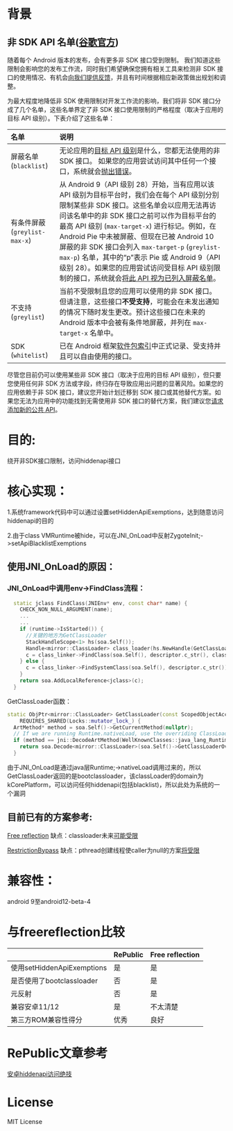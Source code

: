 # 背景

## 非 SDK API 名单([谷歌官方](https://developer.android.com/guide/app-compatibility/restrictions-non-sdk-interfaces))

随着每个 Android 版本的发布，会有更多非 SDK 接口受到限制。 我们知道这些限制会影响您的发布工作流，同时我们希望确保您拥有相关工具来检测非 SDK 接口的使用情况、有机会[向我们提供反馈](https://developer.android.com/guide/app-compatibility/restrictions-non-sdk-interfaces#feature-request)，并且有时间根据相应新政策做出规划和调整。

为最大程度地降低非 SDK 使用限制对开发工作流的影响，我们将非 SDK 接口分成了几个名单，这些名单界定了非 SDK 接口使用限制的严格程度（取决于应用的目标 API 级别）。下表介绍了这些名单：

| 名单                          | 说明                                                         |
| :---------------------------- | :----------------------------------------------------------- |
| 屏蔽名单 (`blacklist`)        | 无论应用的[目标 API 级别](https://developer.android.com/distribute/best-practices/develop/target-sdk)是什么，您都无法使用的非 SDK 接口。 如果您的应用尝试访问其中任何一个接口，系统就会[抛出错误](https://developer.android.com/guide/app-compatibility/restrictions-non-sdk-interfaces#results-of-keeping-non-sdk)。 |
| 有条件屏蔽 (`greylist-max-x`) | 从 Android 9（API 级别 28）开始，当有应用以该 API 级别为目标平台时，我们会在每个 API 级别分别限制某些非 SDK 接口。这些名单会以应用无法再访问该名单中的非 SDK 接口之前可以作为目标平台的最高 API 级别 (`max-target-x`) 进行标记。例如，在 Android Pie 中未被屏蔽、但现在已被 Android 10 屏蔽的非 SDK 接口会列入 `max-target-p` (`greylist-max-p`) 名单，其中的“p”表示 Pie 或 Android 9（API 级别 28）。如果您的应用尝试访问受目标 API 级别限制的接口，系统就会[将此 API 视为已列入屏蔽名单](https://developer.android.com/guide/app-compatibility/restrictions-non-sdk-interfaces#results-of-keeping-non-sdk)。 |
| 不支持 (`greylist`)           | 当前不受限制且您的应用可以使用的非 SDK 接口。 但请注意，这些接口**不受支持**，可能会在未发出通知的情况下随时发生更改。预计这些接口在未来的 Android 版本中会被有条件地屏蔽，并列在 `max-target-x` 名单中。 |
| SDK (`whitelist`)             | 已在 Android 框架[软件包索引](https://developer.android.com/reference/packages)中正式记录、受支持并且可以自由使用的接口。 |

尽管您目前仍可以使用某些非 SDK 接口（取决于应用的目标 API 级别），但只要您使用任何非 SDK 方法或字段，终归存在导致应用出问题的显著风险。如果您的应用依赖于非 SDK 接口，建议您开始计划迁移到 SDK 接口或其他替代方案。如果您无法为应用中的功能找到无需使用非 SDK 接口的替代方案，我们建议您[请求添加新的公共 API](https://developer.android.com/guide/app-compatibility/restrictions-non-sdk-interfaces#feature-request)。

# 目的:

绕开非SDK接口限制，访问hiddenapi接口

# 核心实现：

1.系统framework代码中可以通过设置setHiddenApiExemptions，达到随意访问hiddenapi的目的

2.由于class VMRuntime被hide，可以在JNI_OnLoad中反射ZygoteInit;->setApiBlacklistExemptions

## 使用JNI_OnLoad的原因：

### JNI_OnLoad中调用env->FindClass流程：

```c++
  static jclass FindClass(JNIEnv* env, const char* name) {
    CHECK_NON_NULL_ARGUMENT(name);
    ...
    ...
    if (runtime->IsStarted()) {
      //关键的地方为GetClassLoader
      StackHandleScope<1> hs(soa.Self());
      Handle<mirror::ClassLoader> class_loader(hs.NewHandle(GetClassLoader(soa)));
      c = class_linker->FindClass(soa.Self(), descriptor.c_str(), class_loader);
    } else {
      c = class_linker->FindSystemClass(soa.Self(), descriptor.c_str());
    }
    return soa.AddLocalReference<jclass>(c);
  }
```



GetClassLoader函数：

```c++
static ObjPtr<mirror::ClassLoader> GetClassLoader(const ScopedObjectAccess& soa)
    REQUIRES_SHARED(Locks::mutator_lock_) {
  ArtMethod* method = soa.Self()->GetCurrentMethod(nullptr);
  // If we are running Runtime.nativeLoad, use the overriding ClassLoader it set.
  if (method == jni::DecodeArtMethod(WellKnownClasses::java_lang_Runtime_nativeLoad)) {
    return soa.Decode<mirror::ClassLoader>(soa.Self()->GetClassLoaderOverride());
  }
```

由于JNI_OnLoad是通过java层Runtime;->nativeLoad调用过来的，所以GetClassLoader返回的是bootclassloader，该classLoader的domain为kCorePlatform，可以访问任何hiddenapi(包括blacklist)，所以此处为系统的一个漏洞

## 目前已有的方案参考:

[Free reflection](https://github.com/tiann/FreeReflection)
缺点：classloader未来[可能受限](https://android-review.googlesource.com/c/platform/libcore/+/1666599)

[RestrictionBypass](https://github.com/ChickenHook/RestrictionBypass)
缺点：pthread创建线程使caller为null的方案[将受限](https://android-review.googlesource.com/c/platform/art/+/1664304)

# 兼容性：

android 9至android12-beta-4

# 与freereflection比较

|                            | RePublic | Free reflection |
| -------------------------- | -------- | --------------- |
| 使用setHiddenApiExemptions | 是       | 是              |
| 是否使用了bootclassloader  | 否       | 是              |
| 元反射                     | 否       | 是              |
| 兼容安卓11/12              | 是       | 不太清楚        |
| 第三方ROM兼容性得分        | 优秀     | 良好            |


# RePublic文章参考

[安卓hiddenapi访问绝技](https://bbs.pediy.com/thread-268936.htm)



# License

MIT License
